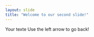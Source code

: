 ```yaml
---
layout: slide
title: "Welcome to our second slide!"
---
```

Your texte
Use the left arrow to go back!
